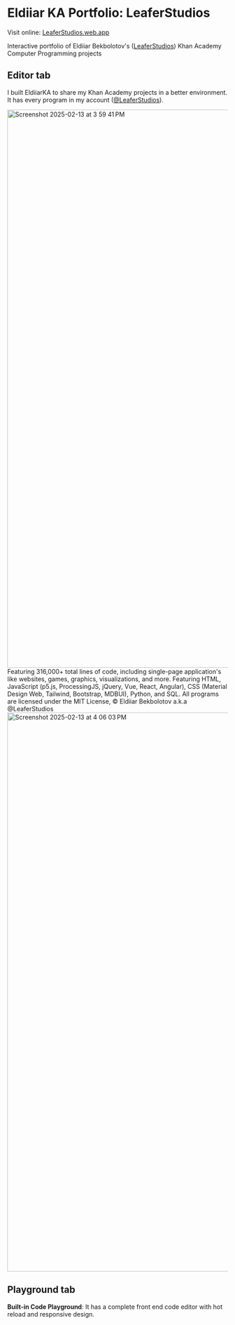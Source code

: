 # Eldiiar KA Portfolio: LeaferStudios

Visit online:
[LeaferStudios.web.app](https://leaferstudios.web.app/)

Interactive portfolio of Eldiiar Bekbolotov's ([LeaferStudios](https://www.khanacademy.org/profile/kaid_553656479258879622339276/projects)) Khan Academy Computer Programming projects

## Editor tab
I built EldiiarKA to share my Khan Academy projects in a better environment. It has every program in my account ([@LeaferStudios](https://www.khanacademy.org/profile/kaid_553656479258879622339276/projects)).

<img width="1273" alt="Screenshot 2025-02-13 at 3 59 41 PM" src="https://github.com/user-attachments/assets/5b744697-8d1b-4739-930e-66974b6ba0f0" />
Featuring 316,000+ total lines of code, including single-page application's like websites, games, graphics, visualizations, and more. Featuring HTML, JavaScript (p5.js, ProcessingJS, jQuery, Vue, React, Angular), CSS (Material Design Web, Tailwind, Bootstrap, MDBUI), Python, and SQL.
All programs are licensed under the MIT License, &copy; Eldiiar Bekbolotov a.k.a @LeaferStudios

<img width="1275" alt="Screenshot 2025-02-13 at 4 06 03 PM" src="https://github.com/user-attachments/assets/29abbe9f-9aa0-4a30-9e8d-455c150fc2e1" />

## Playground tab
**Built-in Code Playground**: It has a complete front end code editor with hot reload and responsive design.
